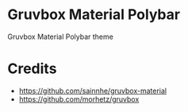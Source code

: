 # Gruvbox Material Polybar
Gruvbox Material Polybar theme

# Credits
- https://github.com/sainnhe/gruvbox-material
- https://github.com/morhetz/gruvbox
